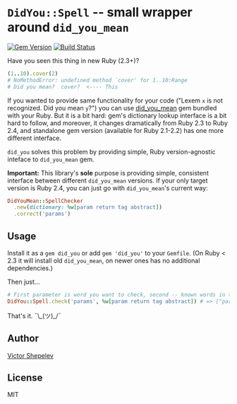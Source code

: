 # `DidYou::Spell` -- small wrapper around `did_you_mean`

[![Gem Version](https://badge.fury.io/rb/did_you.svg)](http://badge.fury.io/rb/did_you)
[![Build Status](https://travis-ci.org/zverok/did_you.svg?branch=master)](https://travis-ci.org/zverok/did_you)

Have you seen this thing in new Ruby (2.3+)?

```ruby
(1..10).cover(2)
# NoMethodError: undefined method `cover' for 1..10:Range
# Did you mean?  cover?  <---- This
```

If you wanted to provide same functionality for your code ("Lexem `x` is not recognized. Did you
mean `y`?") you can use [did_you_mean](https://github.com/yuki24/did_you_mean) gem bundled with
your Ruby. But it is a bit hard: gem's dictionary lookup interface is a bit hard to follow, and
moreover, it changes dramatically from Ruby 2.3 to Ruby 2.4, and standalone gem version (available
for Ruby 2.1-2.2) has one more different interface.

`did_you` solves this problem by providing simple, Ruby version-agnostic inteface to `did_you_mean`
gem.

**Important:** This library's **sole** purpose is providing simple, consistent interface between
different `did_you_mean` versions. If your only target version is Ruby 2.4, you can just go with
`did_you_mean`'s current way:

```ruby
DidYouMean::SpellChecker
  .new(dictionary: %w[param return tag abstract])
  .correct('params')
```

## Usage

Install it as a `gem did_you` or add `gem 'did_you'` to your `Gemfile`. (On Ruby < 2.3 it will install
old `did_you_mean`, on newer ones has no additional dependencies.)

Then just...

```ruby
# First parameter is word you want to check, second -- known words in the context
DidYou::Spell.check('params', %w[param return tag abstract]) # => ["param"]
```

That's it. ¯\\\_(ツ)_/¯

## Author

[Victor Shepelev](https://github.com/zverok)

## License

MIT
